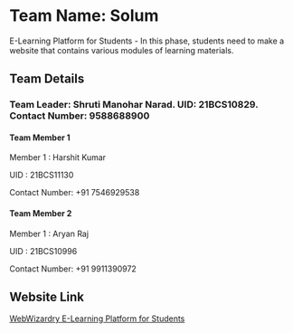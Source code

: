 # Team Name: Solum
E-Learning Platform for Students - In this phase, students need to make a website that contains various modules of learning materials.

## Team Details
### Team Leader: Shruti Manohar Narad. UID: 21BCS10829. Contact Number: 9588688900
#### Team Member 1
Member 1 : Harshit Kumar

UID    : 21BCS11130

Contact Number: +91 7546929538

#### Team Member 2
Member 1 : Aryan Raj

UID    : 21BCS10996

Contact Number: +91 9911390972


## Website Link
[WebWizardry E-Learning Platform for Students](https://cerulean-sfogliatella-e4f3a8.netlify.app/)

